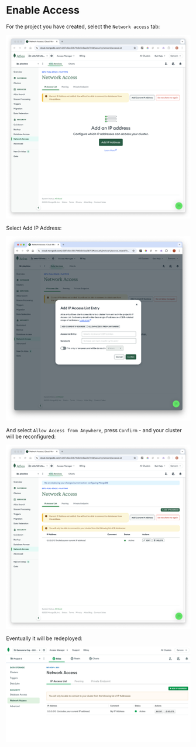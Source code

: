 # Enable Access

For the project you have created, select the `Network access` tab:

![](img/14.png)

Select Add IP Address:

![](img/15.png)

And select `Allow Access from Anywhere`, press `Confirm` - and your cluster will be reconfigured:

![](img/17.png)

Eventually it will be redeployed:

![](img/18.png)
